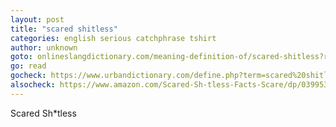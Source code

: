 ```yaml
---
layout: post
title: "scared shitless"
categories: english serious catchphrase tshirt
author: unknown
goto: onlineslangdictionary.com/meaning-definition-of/scared-shitless?ref=speak.junglestar.org
go: read
gocheck: https://www.urbandictionary.com/define.php?term=scared%20shitless
alsocheck: https://www.amazon.com/Scared-Sh-tless-Facts-Scare/dp/0399537821?ref=speak.junglestar.org
---
```

Scared Sh*tless
